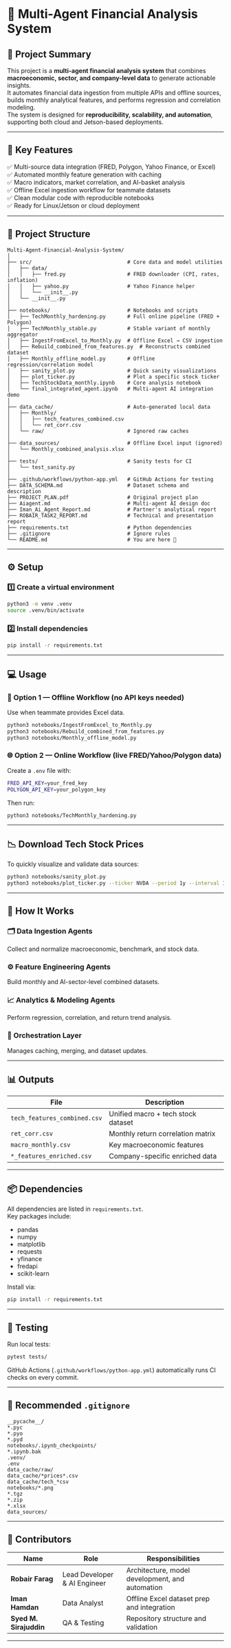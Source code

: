 # 🧠 Multi-Agent Financial Analysis System

## 📘 Project Summary
This project is a **multi-agent financial analysis system** that combines **macroeconomic, sector, and company-level data** to generate actionable insights.  
It automates financial data ingestion from multiple APIs and offline sources, builds monthly analytical features, and performs regression and correlation modeling.  
The system is designed for **reproducibility, scalability, and automation**, supporting both cloud and Jetson-based deployments.

---

## 🚀 Key Features

✅ Multi-source data integration (FRED, Polygon, Yahoo Finance, or Excel)  
✅ Automated monthly feature generation with caching  
✅ Macro indicators, market correlation, and AI-basket analysis  
✅ Offline Excel ingestion workflow for teammate datasets  
✅ Clean modular code with reproducible notebooks  
✅ Ready for Linux/Jetson or cloud deployment  

---

## 📁 Project Structure

```
Multi-Agent-Financial-Analysis-System/
│
├── src/                               # Core data and model utilities
│   ├── data/
│   │   ├── fred.py                    # FRED downloader (CPI, rates, inflation)
│   │   ├── yahoo.py                   # Yahoo Finance helper
│   │   └── __init__.py
│   └── __init__.py
│
├── notebooks/                         # Notebooks and scripts
│   ├── TechMonthly_hardening.py       # Full online pipeline (FRED + Polygon)
│   ├── TechMonthly_stable.py          # Stable variant of monthly aggregator
│   ├── IngestFromExcel_to_Monthly.py  # Offline Excel → CSV ingestion
│   ├── Rebuild_combined_from_features.py  # Reconstructs combined dataset
│   ├── Monthly_offline_model.py       # Offline regression/correlation model
│   ├── sanity_plot.py                 # Quick sanity visualizations
│   ├── plot_ticker.py                 # Plot a specific stock ticker
│   ├── TechStockData_monthly.ipynb    # Core analysis notebook
│   └── final_integrated_agent.ipynb   # Multi-agent AI integration demo
│
├── data_cache/                        # Auto-generated local data
│   ├── Monthly/
│   │   ├── tech_features_combined.csv
│   │   └── ret_corr.csv
│   └── raw/                           # Ignored raw caches
│
├── data_sources/                      # Offline Excel input (ignored)
│   └── Monthly_combined_analysis.xlsx
│
├── tests/                             # Sanity tests for CI
│   └── test_sanity.py
│
├── .github/workflows/python-app.yml   # GitHub Actions for testing
├── DATA_SCHEMA.md                     # Dataset schema and description
├── PROJECT_PLAN.pdf                   # Original project plan
├── Aiagent.md                         # Multi-agent AI design doc
├── Iman_Ai_Agent_Report.md            # Partner's analytical report
├── ROBAIR_TASK2_REPORT.md             # Technical and presentation report
├── requirements.txt                   # Python dependencies
├── .gitignore                         # Ignore rules
└── README.md                          # You are here 🎯
```

---

## ⚙️ Setup

### 1️⃣ Create a virtual environment
```bash
python3 -m venv .venv
source .venv/bin/activate
```

### 2️⃣ Install dependencies
```bash
pip install -r requirements.txt
```

---

## 💻 Usage

### 🧩 Option 1 — Offline Workflow (no API keys needed)
Use when teammate provides Excel data.
```bash
python3 notebooks/IngestFromExcel_to_Monthly.py
python3 notebooks/Rebuild_combined_from_features.py
python3 notebooks/Monthly_offline_model.py
```

### 🌐 Option 2 — Online Workflow (live FRED/Yahoo/Polygon data)
Create a `.env` file with:
```bash
FRED_API_KEY=your_fred_key
POLYGON_API_KEY=your_polygon_key
```

Then run:
```bash
python3 notebooks/TechMonthly_hardening.py
```

---

## 📉 Download Tech Stock Prices
To quickly visualize and validate data sources:
```bash
python3 notebooks/sanity_plot.py
python3 notebooks/plot_ticker.py --ticker NVDA --period 1y --interval 1d
```

---

## 🧠 How It Works

### 🗂 Data Ingestion Agents
Collect and normalize macroeconomic, benchmark, and stock data.

### ⚙️ Feature Engineering Agents
Build monthly and AI-sector-level combined datasets.

### 📈 Analytics & Modeling Agents
Perform regression, correlation, and return trend analysis.

### 🔄 Orchestration Layer
Manages caching, merging, and dataset updates.

---

## 📊 Outputs

| File | Description |
|------|--------------|
| `tech_features_combined.csv` | Unified macro + tech stock dataset |
| `ret_corr.csv` | Monthly return correlation matrix |
| `macro_monthly.csv` | Key macroeconomic features |
| `*_features_enriched.csv` | Company-specific enriched data |

---

## 📦 Dependencies

All dependencies are listed in `requirements.txt`.  
Key packages include:

- pandas  
- numpy  
- matplotlib  
- requests  
- yfinance  
- fredapi  
- scikit-learn  

Install via:
```bash
pip install -r requirements.txt
```

---

## 🧪 Testing

Run local tests:
```bash
pytest tests/
```

GitHub Actions (`.github/workflows/python-app.yml`) automatically runs CI checks on every commit.

---

## 🧩 Recommended `.gitignore`
```
__pycache__/
*.pyc
*.pyo
*.pyd
notebooks/.ipynb_checkpoints/
*.ipynb.bak
.venv/
.env
data_cache/raw/
data_cache/*prices*.csv
data_cache/tech_*csv
notebooks/*.png
*.tgz
*.zip
*.xlsx
data_sources/
```

---

## 👥 Contributors

| Name | Role | Responsibilities |
|------|------|------------------|
| **Robair Farag** | Lead Developer & AI Engineer | Architecture, model development, and automation |
| **Iman Hamdan** | Data Analyst | Offline Excel dataset prep and integration |
| **Syed M. Sirajuddin** | QA & Testing | Repository structure and validation |

---

